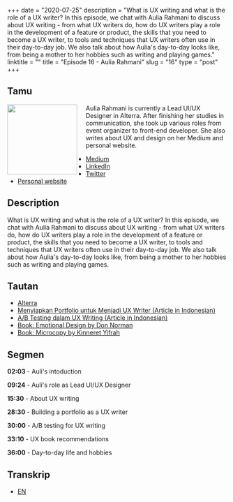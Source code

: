 +++
date = "2020-07-25"
description = "What is UX writing and what is the role of a UX writer? In this episode, we chat with Aulia Rahmani to discuss about UX writing - from what UX writers do, how do UX writers play a role in the development of a feature or product, the skills that you need to become a UX writer, to tools and techniques that UX writers often use in their day-to-day job. We also talk about how Aulia's day-to-day looks like, from being a mother to her hobbies such as writing and playing games."
linktitle = ""
title = "Episode 16 - Aulia Rahmani"
slug = "16"
type = "post"
+++

## Tamu
<img style="float: left; width: 160px; margin-right: 20px;" src="/img/ep16.jpg">

Aulia Rahmani is currently a Lead UI/UX Designer in Alterra. After finishing her studies in communication, she took up various roles from event organizer to front-end developer. She also writes about UX and design on her Medium and personal website. 

- [Medium](https://medium.com/@aulley)
- [LinkedIn](https://www.linkedin.com/in/auliarahmani/)
- [Twitter](http://twitter.com/aulley)
- [Personal website](https://aulley.com/)

## Description
What is UX writing and what is the role of a UX writer? In this episode, we chat with Aulia Rahmani to discuss about UX writing - from what UX writers do, how do UX writers play a role in the development of a feature or product, the skills that you need to become a UX writer, to tools and techniques that UX writers often use in their day-to-day job. We also talk about how Aulia's day-to-day looks like, from being a mother to her hobbies such as writing and playing games.

## Tautan
- [Alterra](https://alterra.id)
- [Menyiapkan Portfolio untuk Menjadi UX Writer (Article in Indonesian)](https://medium.com/@aulley/menyiapkan-portfolio-untuk-menjadi-ux-writer-uxwriter101-pt-2-c50db6bd4f4a)
- [A/B Testing dalam UX Writing (Article in Indonesian)](https://medium.com/@aulley/a-b-testing-dalam-ux-writing-uxwriter101-pt-3-74973bffaabd?source=---------2------------------)
- [Book: Emotional Design by Don Norman](https://www.goodreads.com/book/show/841.Emotional_Design)
- [Book: Microcopy by Kinneret Yifrah](https://www.goodreads.com/book/show/34847317-microcopy)

## Segmen
**02:03** - Auli's intoduction

**09:24** - Auli's role as Lead UI/UX Designer

**15:30** - About UX writing

**28:30** - Building a portfolio as a UX writer

**30:00** - A/B testing for UX writing

**33:10** - UX book recommendations

**36:00** - Day-to-day life and hobbies

## Transkrip
- [EN](transcript)

